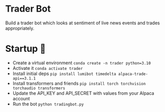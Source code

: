 # Trader Bot

Build a trader bot which looks at sentiment of live news events and trades appropriately.

# Startup 🚀
- Create a virtual environment `conda create -n trader python=3.10`
- Activate it `conda activate trader`
- Install initial deps `pip install lumibot timedelta alpaca-trade-api==3.1.1`
- Install transformers and friends `pip install torch torchvision torchaudio transformers`
- Update the API_KEY and API_SECRET with values from your Alpaca account
- Run the bot `python tradingbot.py`
